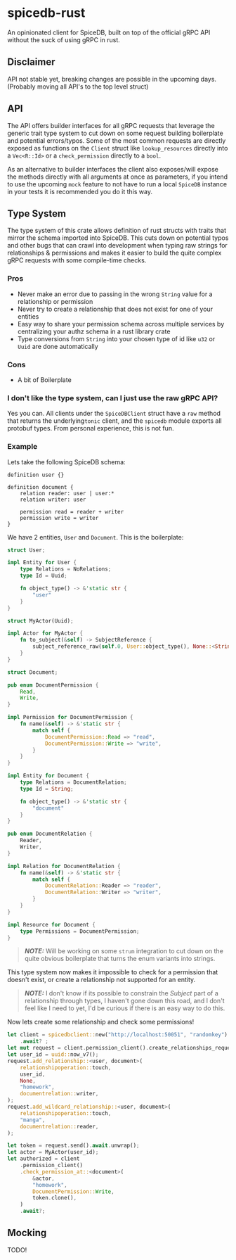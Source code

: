 # spicedb-rust

An opinionated client for SpiceDB, built on top of the official gRPC API without the suck of using gRPC in rust.

## Disclaimer
API not stable yet, breaking changes are possible in the upcoming days.
(Probably moving all API's to the top level struct)


## API
The API offers builder interfaces for all gRPC requests that leverage the generic trait type system to 
cut down on some request building boilerplate and potential errors/typos.
Some of the most common requests are directly exposed as functions on the `Client` struct like `lookup_resources` directly into a `Vec<R::Id>` or a `check_permission` directly to a `bool`.

As an alternative to builder interfaces the client also exposes/will expose the methods directly with all arguments at once as parameters, if you intend to use the upcoming `mock` feature to not have to run a local `SpiceDB` instance in your tests it is recommended you do it this way.

## Type System
The type system of this crate allows definition of rust structs with traits that mirror the schema imported into SpiceDB. This cuts down on potential typos and other bugs that can crawl into development when typing raw strings for relationships & permissions and makes it easier to build the quite complex gRPC requests with some compile-time checks.

### Pros
- Never make an error due to passing in the wrong `String` value for a relationship or permission
- Never try to create a relationship that does not exist for one of your entities
- Easy way to share your permission schema across multiple services by centralizing your authz schema in a rust library crate
- Type conversions from `String` into your chosen type of id like `u32` or `Uuid` are done automatically

### Cons
- A bit of Boilerplate

### I don't like the type system, can I just use the raw gRPC API?
Yes you can. All clients under the `SpiceDBClient` struct have a `raw` method that returns the underlying`tonic` client, and the `spicedb` module exports all protobuf types. From personal experience, this is not fun.

### Example
Lets take the following SpiceDB schema:
```zed
definition user {}

definition document {
    relation reader: user | user:*
    relation writer: user
    
    permission read = reader + writer
    permission write = writer
}
```
We have 2 entities, `User` and `Document`. This is the boilerplate:

```rust
struct User;

impl Entity for User {
    type Relations = NoRelations;
    type Id = Uuid;

    fn object_type() -> &'static str {
        "user"
    }
}

struct MyActor(Uuid);

impl Actor for MyActor {
    fn to_subject(&self) -> SubjectReference {
        subject_reference_raw(self.0, User::object_type(), None::<String>)
    }
}

struct Document;

pub enum DocumentPermission {
    Read,
    Write,
}

impl Permission for DocumentPermission {
    fn name(&self) -> &'static str {
        match self {
            DocumentPermission::Read => "read",
            DocumentPermission::Write => "write",
        }
    }
}

impl Entity for Document {
    type Relations = DocumentRelation;
    type Id = String;

    fn object_type() -> &'static str {
        "document"
    }
}

pub enum DocumentRelation {
    Reader,
    Writer,
}

impl Relation for DocumentRelation {
    fn name(&self) -> &'static str {
        match self {
            DocumentRelation::Reader => "reader",
            DocumentRelation::Writer => "writer",
        }
    }
}

impl Resource for Document {
    type Permissions = DocumentPermission;
}

```
> **_NOTE:_** Will be working on some `strum` integration to cut down on the quite obvious boilerplate that turns the enum variants into strings.

This type system now makes it impossible to check for a permission that doesn't exist, or create a relationship not supported for an entity. 

> **_NOTE:_** I don't know if its possible to constrain the *Subject* part of a relationship through types, I haven't gone down this road, and I don't feel like I need to yet, I'd be curious if there is an easy way to do this.

Now lets create some relationship and check some permissions!
```rust
let client = spicedbclient::new("http://localhost:50051", "randomkey")
    .await? ;
let mut request = client.permission_client().create_relationships_request();
let user_id = uuid::now_v7();
request.add_relationship::<user, document>(
    relationshipoperation::touch,
    user_id,
    None,
    "homework",
    documentrelation::writer,
);
request.add_wildcard_relationship::<user, document>(
    relationshipoperation::touch,
    "manga",
    documentrelation::reader,
);

let token = request.send().await.unwrap();
let actor = MyActor(user_id);
let authorized = client
    .permission_client()
    .check_permission_at::<document>(
        &actor,
        "homework",
        DocumentPermission::Write,
        token.clone(),
    )
    .await?;
```

## Mocking
TODO!

